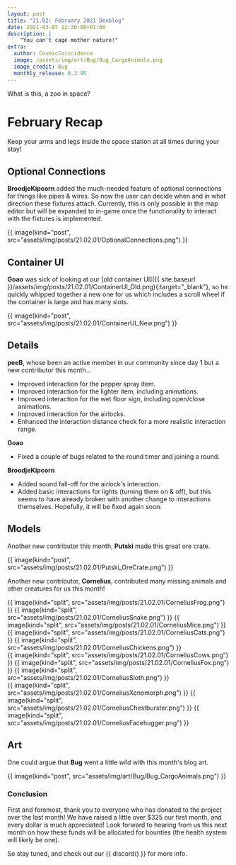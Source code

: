 ```yaml
---
layout: post
title: "21.02: February 2021 Devblog"
date: 2021-03-07 12:30:00+01:00
description: |
    "You can't cage mother nature!"
extra:
  author: CosmicCoincidence
  image: /assets/img/art/Bug/Bug_CargoAnimals.png
  image_credit: Bug
  monthly_release: 0.3.95
---
```


What is this, a zoo in space?

# February Recap

Keep your arms and legs inside the space station at all times during your stay!

## Optional Connections

**BroodjeKipcorn** added the much-needed feature of optional connections for things like pipes & wires. So now the user can decide when and in what direction these fixtures attach. Currently, this is only possible in the map editor but will be expanded to in-game once the functionality to interact with the fixtures is implemented.

{{ image(kind="post", src="assets/img/posts/21.02.01/OptionalConnections.png") }}

## Container UI

**Goao** was sick of looking at our [old container UI]({{ site.baseurl }}/assets/img/posts/21.02.01/ContainerUI_Old.png){:target="_blank"}, so he quickly whipped together a new one for us which includes a scroll wheel if the container is large and has many slots.

{{ image(kind="post", src="assets/img/posts/21.02.01/ContainerUI_New.png") }}

## Details

**peeB**, whose been an active member in our community since day 1 but a new contributor this month...

- Improved interaction for the pepper spray item.
- Improved interaction for the lighter item, including animations.
- Improved interaction for the wet floor sign, including open/close animations.
- Improved interaction for the airlocks.
- Enhanced the interaction distance check for a more realistic interaction range.

**Goao**

- Fixed a couple of bugs related to the round timer and joining a round.

**BroodjeKipcorn**

- Added sound fall-off for the airlock's interaction.
- Added basic interactions for lights (turning them on & off), but this seems to have already broken with another change to interactions themselves. Hopefully, it will be fixed again soon.

## Models

Another new contributor this month, **Putski** made this great ore crate.

{{ image(kind="post", src="assets/img/posts/21.02.01/Putski_OreCrate.png") }}

Another new contributor, **Cornelius**, contributed many missing animals and other creatures for us this month!

<div class='horizontal-3' markdown='1'>
  {{ image(kind="split", src="assets/img/posts/21.02.01/CorneliusFrog.png") }}
  {{ image(kind="split", src="assets/img/posts/21.02.01/CorneliusSnake.png") }}
  {{ image(kind="split", src="assets/img/posts/21.02.01/CorneliusMice.png") }}
</div>

<div class='horizontal-2' markdown='1'>
  {{ image(kind="split", src="assets/img/posts/21.02.01/CorneliusCats.png") }}
  {{ image(kind="split", src="assets/img/posts/21.02.01/CorneliusChickens.png") }}
</div>

<div class='horizontal-3' markdown='1'>
  {{ image(kind="split", src="assets/img/posts/21.02.01/CorneliusCows.png") }}
  {{ image(kind="split", src="assets/img/posts/21.02.01/CorneliusFox.png") }}
  {{ image(kind="split", src="assets/img/posts/21.02.01/CorneliusSloth.png") }}
</div>

<div class='horizontal-3' markdown='1'>
  {{ image(kind="split", src="assets/img/posts/21.02.01/CorneliusXenomorph.png") }}
  {{ image(kind="split", src="assets/img/posts/21.02.01/CorneliusChestburster.png") }}
  {{ image(kind="split", src="assets/img/posts/21.02.01/CorneliusFacehugger.png") }}
</div>

## Art

One could argue that **Bug** went a little *wild* with this month's blog art.

{{ image(kind="post", src="assets/img/art/Bug/Bug_CargoAnimals.png") }}

### Conclusion

First and foremost, thank you to everyone who has donated to the project over the last month! We have raised a little over $325 our first month, and every dollar is much appreciated! Look forward to hearing from us this next month on how these funds will be allocated for bounties (the health system will likely be one).

So stay tuned, and check out our {{ discord() }} for more info.
